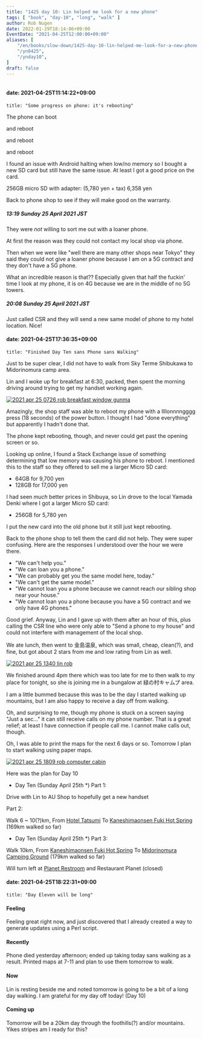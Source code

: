 ```yaml
---
title: "1425 day 10: Lin helped me look for a new phone"
tags: [ "book", "day-10", "long", "walk" ]
author: Rob Nugen
date: 2022-01-29T18:14:06+09:00
EventDate: "2021-04-25T12:00:00+09:00"
aliases: [
    "/en/books/slow-down/1425-day-10-lin-helped-me-look-for-a-new-phone",
    "/yn0425",
    "/ynday10",
]
draft: false
---
```


<img
src="https://b.robnugen.com/quests/walk-to-niigata/2021/en_route/day-10/2021_apr_25_1340_lin_rob.jpg"
alt=""
class="title" />

#### date: 2021-04-25T11:14:22+09:00

    title: "Some progress on phone: it's rebooting"

The phone can boot

and reboot

and reboot

and reboot

I found an issue with Android halting when low/no memory so I bought
a new SD card but still have the same issue.  At least I got a good
price on the card.

256GB micro SD with adapter: (5,780 yen + tax) 6,358 yen

Back to phone shop to see if they will make good on the warranty.

##### 13:19 Sunday 25 April 2021 JST

They were *not* willing to sort me out with a loaner phone.

At first the reason was they could not contact my local shop via
phone.

Then when we were like "well there are many other shops near Tokyo"
they said they could not give a loaner phone because I am on a 5G
contract and they don't have a 5G phone.

What an incredible reason is that?? Especially given that half the
fuckin' time I look at my phone, it is on 4G because we are in the
middle of no 5G towers.

##### 20:08 Sunday 25 April 2021 JST

Just called CSR and they will send a new same model of phone to my
hotel location.  Nice!


#### date: 2021-04-25T17:36:35+09:00

    title: "Finished Day Ten sans Phone sans Walking"

Just to be super clear, I did not have to walk from Sky Terme
Shibukawa to Midorinomura camp area.

Lin and I woke up for breakfast at 6:30, packed, then spent the
morning driving around trying to get my handset working again.

[![2021 apr 25 0726 rob breakfast window gunma](//b.robnugen.com/quests/walk-to-niigata/2021/en_route/day-10/thumbs/2021_apr_25_0726_rob_breakfast_window_gunma.jpg)](//b.robnugen.com/quests/walk-to-niigata/2021/en_route/day-10/2021_apr_25_0726_rob_breakfast_window_gunma.jpg)

Amazingly, the shop staff was able to reboot my phone with a
llllonnnngggg press (18 seconds) of the power button.  I thought I had
"done everything" but apparently I hadn't done that.

The phone kept rebooting, though, and never could get past the opening
screen or so.

Looking up online, I found a Stack Exchange issue of something
determining that low memory was causing his phone to reboot.  I
mentioned this to the staff so they offered to sell me a larger Micro
SD card:

* 64GB for 9,700 yen
* 128GB for 17,000 yen

I had seen *much* better prices in Shibuya, so Lin drove to the local
Yamada Denki where I got a larger Micro SD card:

* 256GB for 5,780 yen

I put the new card into the old phone but it still just kept rebooting.

Back to the phone shop to tell them the card did not help.  They were
super confusing.  Here are the responses I understood over the hour we
were there.

* "We can't help you."
* "We can loan you a phone."
* "We can probably get you the same model here, today."
* "We can't get the same model."
* "We cannot loan you a phone because we cannot reach our sibling shop
near your house."
* "We cannot loan you a phone because you have a 5G contract and we only
have 4G phones."

Good grief.  Anyway, Lin and I gave up with them after an hour of
this, plus calling the CSR line who were only able to "Send a phone to
my house" and could not interfere with management of the local shop.

We ate lunch, then went to 金島温泉, which was small, cheap, clean(?), and
fine, but got about 2 stars from me and low rating from Lin as well.

[![2021 apr 25 1340 lin rob](//b.robnugen.com/quests/walk-to-niigata/2021/en_route/day-10/thumbs/2021_apr_25_1340_lin_rob.jpg)](//b.robnugen.com/quests/walk-to-niigata/2021/en_route/day-10/2021_apr_25_1340_lin_rob.jpg)

We finished around 4pm there which was too late for me to then walk to
my place for tonight, so she is joining me in a bungalow at
緑の村キャムプ area.

I am a little bummed because this was to be the day I started walking
up mountains, but I am also happy to receive a day off from walking.

Oh, and surprising to me, though my phone is stuck on a screen saying
"Just a sec..." it can still receive calls on my phone number.  That
is a great relief; at least I have connection if people call me.  I
cannot make calls out, though.

Oh, I was able to print the maps for the next 6 days or so.  Tomorrow
I plan to start walking using paper maps.

[![2021 apr 25 1809 rob computer cabin](//b.robnugen.com/quests/walk-to-niigata/2021/en_route/day-10/thumbs/2021_apr_25_1809_rob_computer_cabin.jpg)](//b.robnugen.com/quests/walk-to-niigata/2021/en_route/day-10/2021_apr_25_1809_rob_computer_cabin.jpg)

Here was the plan for Day 10

<!-- 25 March 2021: WALK SEGMENT SEPARATOR  ===========  TO HELP ME SEE AND EDIT SEGMENT DETAILS -->
<div class="walk-segment">

* Day <span class="day_source">Ten</span>
(<span class="day_date">Sunday April 25th</span> *)
Part 1:

Drive with Lin to AU Shop to hopefully get a new handset

Part 2:

Walk <span class="km_source">6 ~ 10(?)</span>km,
From [Hotel Tatsumi](https://goo.gl/maps/BboGQtXeDCV1Vf8w5)
To [Kaneshimaonsen Fuki Hot Spring](https://goo.gl/maps/EtszY5v48GUnfPWc9)
(<span class="km_total">169</span>km walked so far)

</div>
<!-- 25 March 2021: WALK SEGMENT SEPARATOR  ===========  TO HELP ME SEE AND EDIT SEGMENT DETAILS -->
<div class="walk-segment">

* Day <span class="day_source">Ten</span>
(<span class="day_date">Sunday April 25th</span> *)
Part 3:

Walk <span class="km_source">10</span>km,
From [Kaneshimaonsen Fuki Hot Spring](https://goo.gl/maps/CnqwjSSVngR8MgM47)
To [Midorinomura Camping Ground](https://goo.gl/maps/MAao34q748ZT9mXX7)
(<span class="km_total">179</span>km walked so far)

Will turn left at [Planet Restroom](https://goo.gl/maps/QKyvUXP15HrDRZoSA) and Restaurant Planet (closed)

</div>





#### date: 2021-04-25T18:22:31+09:00

    title: "Day Eleven will be long"

#### Feeling

Feeling great right now, and just discovered that I already created a
way to generate updates using a Perl script.

#### Recently

Phone died yesterday afternoon; ended up taking today sans walking as
a result.  Printed maps at 7-11 and plan to use them tomorrow to walk.

#### Now

Lin is resting beside me and noted tomorrow is going to be a bit of a
long day walking.  I am grateful for my day off today! (Day 10)

#### Coming up

Tomorrow will be a 20km day through the foothills(?) and/or mountains.
Yikes stripes am I ready for this?
